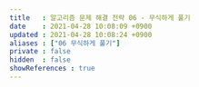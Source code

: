 ```yaml
---
title   : 알고리즘 문제 해결 전략 06 - 무식하게 풀기  
date    : 2021-04-28 10:08:09 +0900
updated : 2021-04-28 10:08:24 +0900
aliases : ["06 무식하게 풀기"]
private : false
hidden  : false
showReferences : true
---
```

# 
